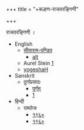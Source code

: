 +++
title = "+कल्हण-राजतरङ्गिणी"

+++

राजतरङ्गिणी ।  

- English
  - [सीताराम-पण्डित](https://archive.org/details/in.ernet.dli.2015.282688/page/n319/mode/2up)
    - [alt](https://archive.org/details/in.ernet.dli.2015.282687/page/n71/mode/2up)
  - Aurel Stein [1](https://archive.org/details/RajataranginiVol1)
  - [yogeshaH](https://archive.org/details/RajataranginiOfKalhana-English-JogeshChunderDuttVolumes12/Rajatarangini-JogeshChunderDuttVol1/)
- Sanskrit
  - दुर्गाप्रसादः
    - [पूर्णम्](https://archive.org/details/TheRajataranginiOfKalhanaVol3/The%20Rajatarangini%20of%20Kalhana%20-%20Vol%201/mode/2up)
    - [1](https://archive.org/details/in.ernet.dli.2015.424373/page/n171/mode/2up)
- हिन्दी
  - रामतेजः
    - [१९६०](https://archive.org/details/rajatarangini-shri-ramtej-shastri-pandey/page/n149/mode/2up)
    - [१९६०](https://archive.org/details/in.ernet.dli.2015.318732/page/n13/mode/2up)